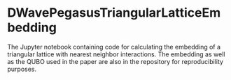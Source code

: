 # DWavePegasusTriangularLatticeEmbedding
 The Jupyter notebook containing code for calculating the embedding of a triangular lattice with nearest neighbor interactions. The embedding as well as the QUBO used in the paper are also in the repository for reproducibility purposes.
